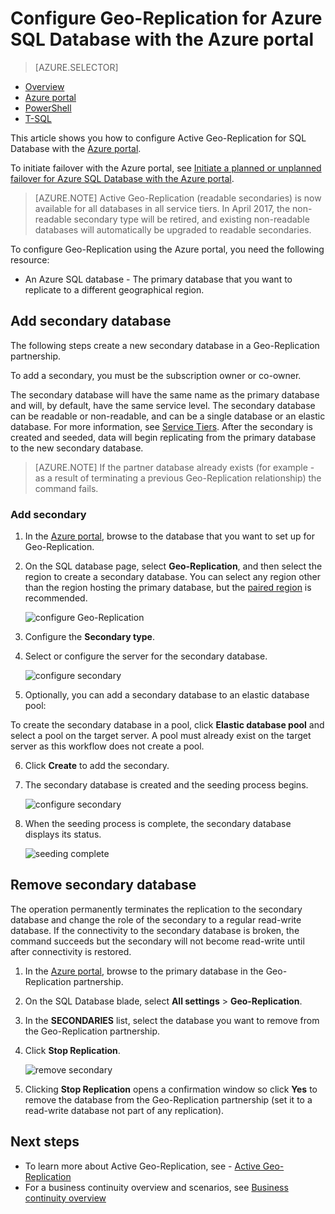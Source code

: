 <properties 
    pageTitle="Configure Geo-Replication for Azure SQL Database with the Azure portal | Microsoft Azure" 
    description="Configure Geo-Replication for Azure SQL Database using the Azure portal" 
    services="sql-database" 
    documentationCenter="" 
    authors="stevestein" 
    manager="jhubbard" 
    editor=""/>

<tags
    ms.service="sql-database"
    ms.devlang="NA"
    ms.topic="article"
    ms.tgt_pltfrm="NA"
    ms.workload="NA"
    ms.date="10/18/2016"
    ms.author="sstein"/>

# Configure Geo-Replication for Azure SQL Database with the Azure portal


> [AZURE.SELECTOR]
- [Overview](sql-database-geo-replication-overview.md)
- [Azure portal](sql-database-geo-replication-portal.md)
- [PowerShell](sql-database-geo-replication-powershell.md)
- [T-SQL](sql-database-geo-replication-transact-sql.md)

This article shows you how to configure Active Geo-Replication for SQL Database with the [Azure portal](http://portal.azure.com).

To initiate failover with the Azure portal, see [Initiate a planned or unplanned failover for Azure SQL Database with the Azure portal](sql-database-geo-replication-failover-portal.md).

>[AZURE.NOTE] Active Geo-Replication (readable secondaries) is now available for all databases in all service tiers. In April 2017, the non-readable secondary type will be retired, and existing non-readable databases will automatically be upgraded to readable secondaries.

To configure Geo-Replication using the Azure portal, you need the following resource:

- An Azure SQL database - The primary database that you want to replicate to a different geographical region.

## Add secondary database

The following steps create a new secondary database in a Geo-Replication partnership.  

To add a secondary, you must be the subscription owner or co-owner. 

The secondary database will have the same name as the primary database and will, by default, have the same service level. The secondary database can be readable or non-readable, and can be a single database or an elastic database. For more information, see [Service Tiers](sql-database-service-tiers.md).
After the secondary is created and seeded, data will begin replicating from the primary database to the new secondary database. 

> [AZURE.NOTE] If the partner database already exists (for example - as a result of terminating a previous Geo-Replication relationship) the command fails.

### Add secondary

1. In the [Azure portal](http://portal.azure.com), browse to the database that you want to set up for Geo-Replication.
2. On the SQL database page, select **Geo-Replication**, and then select the region to create a secondary database. You can select any region other than the region hosting the primary database, but the [paired region](../articles/best-practices-availability-paired-regions.md) is recommended.

    ![configure Geo-Replication](./media/sql-database-geo-replication-portal/configure-geo-replication.png)


4. Configure the **Secondary type**.
5. Select or configure the server for the secondary database.

    ![configure secondary](./media/sql-database-geo-replication-portal/create-secondary.png)

5. Optionally, you can add a secondary database to an elastic database pool:

 To create the secondary database in a pool, click **Elastic database pool** and select a pool on the target server. A pool must already exist on the target server as this workflow does not create a pool.

6. Click **Create** to add the secondary.
 
6. The secondary database is created and the seeding process begins. 
 
    ![configure secondary](./media/sql-database-geo-replication-portal/seeding0.png)

7. When the seeding process is complete, the secondary database displays its status.

    ![seeding complete](./media/sql-database-geo-replication-portal/seeding-complete.png)


## Remove secondary database

The operation permanently terminates the replication to the secondary database and change the role of the secondary to a regular read-write database. If the connectivity to the secondary database is broken, the command succeeds but the secondary will not become read-write until after connectivity is restored.  

1. In the [Azure portal](http://portal.azure.com), browse to the primary database in the Geo-Replication partnership.
2. On the SQL Database blade, select **All settings** > **Geo-Replication**.
3. In the **SECONDARIES** list, select the database you want to remove from the Geo-Replication partnership.
4. Click **Stop Replication**.

    ![remove secondary](./media/sql-database-geo-replication-portal/remove-secondary.png)

5. Clicking **Stop Replication** opens a confirmation window so click **Yes** to remove the database from the Geo-Replication partnership (set it to a read-write database not part of any replication).


## Next steps

- To learn more about Active Geo-Replication, see - [Active Geo-Replication](sql-database-geo-replication-overview.md)
- For a business continuity overview and scenarios, see [Business continuity overview](sql-database-business-continuity.md)

